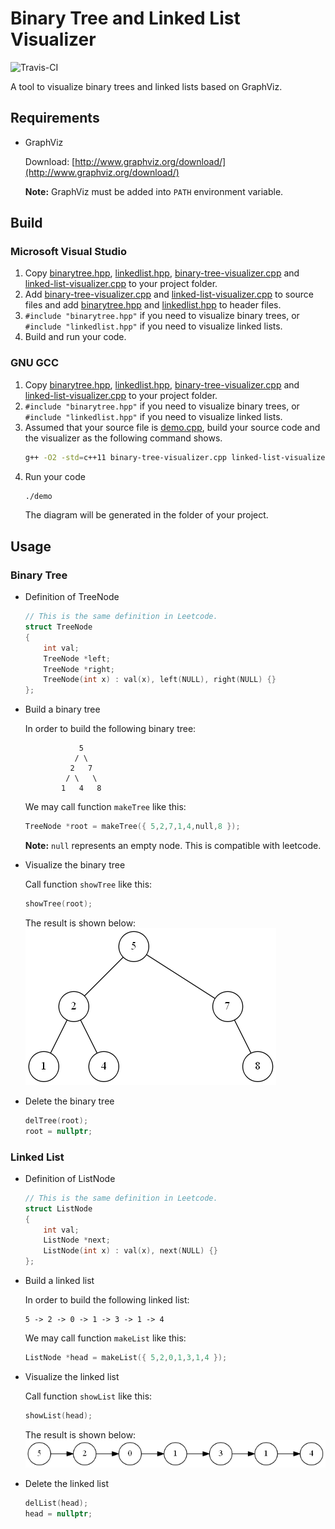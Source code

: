 # Binary Tree and Linked List Visualizer

![Travis-CI](https://travis-ci.org/haotian-wang/binary-tree-visualizer.svg?branch=master)

A tool to visualize binary trees and linked lists based on GraphViz.

## Requirements

- GraphViz

    Download: [http://www.graphviz.org/download/](http://www.graphviz.org/download/)

    **Note:** GraphViz must be added into `PATH` environment variable.

## Build

### Microsoft Visual Studio

1. Copy [binarytree.hpp](binary-tree-visualizer/binarytree.hpp), [linkedlist.hpp](binary-tree-visualizer/linkedlist.hpp), [binary-tree-visualizer.cpp](binary-tree-visualizer/binary-tree-visualizer.cpp) and [linked-list-visualizer.cpp](binary-tree-visualizer/linked-list-visualizer.cpp) to your project folder.
2. Add [binary-tree-visualizer.cpp](binary-tree-visualizer/binary-tree-visualizer.cpp) and [linked-list-visualizer.cpp](binary-tree-visualizer/linked-list-visualizer.cpp) to source files and add [binarytree.hpp](binary-tree-visualizer/binarytree.hpp) and [linkedlist.hpp](binary-tree-visualizer/linkedlist.hpp) to header files.
3. `#include "binarytree.hpp"` if you need to visualize binary trees, or `#include "linkedlist.hpp"` if you need to visualize linked lists.
4. Build and run your code.

### GNU GCC

1. Copy [binarytree.hpp](binary-tree-visualizer/binarytree.hpp), [linkedlist.hpp](binary-tree-visualizer/linkedlist.hpp), [binary-tree-visualizer.cpp](binary-tree-visualizer/binary-tree-visualizer.cpp) and [linked-list-visualizer.cpp](binary-tree-visualizer/linked-list-visualizer.cpp) to your project folder.
2. `#include "binarytree.hpp"` if you need to visualize binary trees, or `#include "linkedlist.hpp"` if you need to visualize linked lists.
3. Assumed that your source file is [demo.cpp](binary-tree-visualizer/demo.cpp), build your source code and the visualizer as the following command shows.
    ```bash
    g++ -O2 -std=c++11 binary-tree-visualizer.cpp linked-list-visualizer.cpp demo.cpp -o demo
    ```
4. Run your code
    ```bash
    ./demo
    ```
    The diagram will be generated in the folder of your project.

## Usage

### Binary Tree

- Definition of TreeNode

    ```c++
    // This is the same definition in Leetcode.
    struct TreeNode
    {
        int val;
        TreeNode *left;
        TreeNode *right;
        TreeNode(int x) : val(x), left(NULL), right(NULL) {}
    };
    ```

- Build a binary tree

    In order to build the following binary tree:
    ```
                5
               / \
              2   7
             / \   \
            1   4   8
    ```
    We may call function `makeTree` like this:
    ```c++
    TreeNode *root = makeTree({ 5,2,7,1,4,null,8 });
    ```
    **Note:** `null` represents an empty node. This is compatible with leetcode.

- Visualize the binary tree

    Call function `showTree` like this:
    ```c++
    showTree(root);
    ```
    The result is shown below:  
    ![Tree](tree.png)

- Delete the binary tree

    ```c++
    delTree(root);
    root = nullptr;
    ```

### Linked List

- Definition of ListNode

    ```c++
    // This is the same definition in Leetcode.
    struct ListNode
    {
        int val;
        ListNode *next;
        ListNode(int x) : val(x), next(NULL) {}
    };
    ```

- Build a linked list

    In order to build the following linked list:
    ```
    5 -> 2 -> 0 -> 1 -> 3 -> 1 -> 4
    ```
    We may call function `makeList` like this:
    ```c++
    ListNode *head = makeList({ 5,2,0,1,3,1,4 });
    ```

- Visualize the linked list

    Call function `showList` like this:
    ```c++
    showList(head);
    ```
    The result is shown below:  
    ![Linked List](list.png)

- Delete the linked list

    ```c++
    delList(head);
    head = nullptr;
    ```
